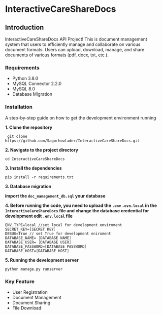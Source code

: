 # InteractiveCareShareDocs

## Introduction 
InteractiveCareShareDocs API Project! This is document management system that users to efficiently manage and collaborate on various document formats. Users can upload, download, manage, and share documents of various formats (pdf, docx, txt, etc.).

### Requirements

- Python 3.8.0
- MySQL Connector 2.2.0
- MySQL 8.0
- Database Migration

### Installation

A step-by-step guide on how to get the development environment running

**1. Clone the repository**

     git clone https://github.com/Sagorhowlader/InteractiveCareShareDocs.git

**2. Navigate to the project directory**

    cd InteractiveCareShareDocs

**3. Install the dependencies**

    pip install -r requirements.txt

**3. Database migration**

**import the `doc_management_db.sql` your database**

**4. Before running the code, you need to upload the `.env` `.evn.local` in the `InteractiveCareShareDocs` file and change the database credential for development edit `.env.local` file** 

    ENV_TYPE=local //set local for development enviroment
    SECRET_KEY=[SECRET KEY]
    DEBUG=True // set True for development eniroment
    DATABASE_NAME= [DATABASE NAME]
    DATABASE_USER= [DATABASE USER]
    DATABASE_PASSWORD=[DATABASE PASSWORD]
    DATABASE_HOST=[DATABASE HOST]


**5. Running the development server**   
    
    python manage.py runserver



### Key Feature
- User Registration
- Document Management
- Document Sharing
- File Download



